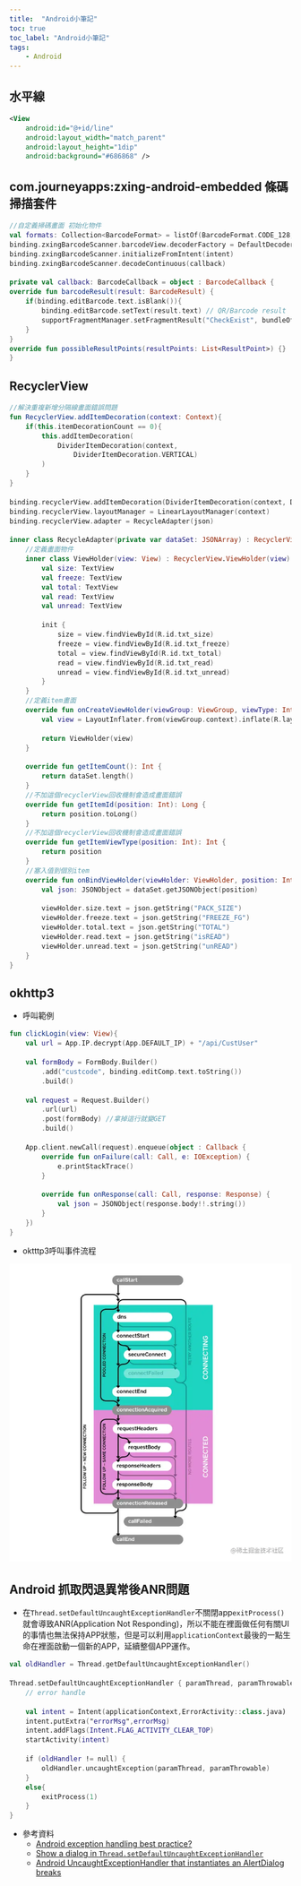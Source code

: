 ```yaml
---
title:  "Android小筆記"
toc: true
toc_label: "Android小筆記"
tags: 
    - Android
---
```


## 水平線

```xml
<View
    android:id="@+id/line"
    android:layout_width="match_parent"
    android:layout_height="1dip"
    android:background="#686868" />
```

## com.journeyapps:zxing-android-embedded 條碼掃描套件

```kotlin
//自定義掃碼畫面 初始化物件
val formats: Collection<BarcodeFormat> = listOf(BarcodeFormat.CODE_128, BarcodeFormat.QR_CODE) // Set barcode type
binding.zxingBarcodeScanner.barcodeView.decoderFactory = DefaultDecoderFactory(formats)
binding.zxingBarcodeScanner.initializeFromIntent(intent)
binding.zxingBarcodeScanner.decodeContinuous(callback)

private val callback: BarcodeCallback = object : BarcodeCallback {
override fun barcodeResult(result: BarcodeResult) {
    if(binding.editBarcode.text.isBlank()){
        binding.editBarcode.setText(result.text) // QR/Barcode result
        supportFragmentManager.setFragmentResult("CheckExist", bundleOf("dlvNo" to binding.editBarcode.text.toString()))
    }
}
override fun possibleResultPoints(resultPoints: List<ResultPoint>) {}
}
```

## RecyclerView

```kotlin
//解決重複新增分隔線畫面錯誤問題
fun RecyclerView.addItemDecoration(context: Context){
    if(this.itemDecorationCount == 0){
        this.addItemDecoration(
            DividerItemDecoration(context,
                DividerItemDecoration.VERTICAL)
        )
    }
}

binding.recyclerView.addItemDecoration(DividerItemDecoration(context, DividerItemDecoration.VERTICAL))
binding.recyclerView.layoutManager = LinearLayoutManager(context)
binding.recyclerView.adapter = RecycleAdapter(json)

inner class RecycleAdapter(private var dataSet: JSONArray) : RecyclerView.Adapter<StatFragment.RecycleAdapter.ViewHolder>() {
    //定義畫面物件
    inner class ViewHolder(view: View) : RecyclerView.ViewHolder(view) {
        val size: TextView
        val freeze: TextView
        val total: TextView
        val read: TextView
        val unread: TextView

        init {
            size = view.findViewById(R.id.txt_size)
            freeze = view.findViewById(R.id.txt_freeze)
            total = view.findViewById(R.id.txt_total)
            read = view.findViewById(R.id.txt_read)
            unread = view.findViewById(R.id.txt_unread)
        }
    }
    //定義item畫面
    override fun onCreateViewHolder(viewGroup: ViewGroup, viewType: Int): StatFragment.RecycleAdapter.ViewHolder {
        val view = LayoutInflater.from(viewGroup.context).inflate(R.layout.item_fragment_tran_s3_stat, viewGroup, false)

        return ViewHolder(view)
    }

    override fun getItemCount(): Int {
        return dataSet.length()
    }
    //不加這個recyclerView回收機制會造成畫面錯誤
    override fun getItemId(position: Int): Long {
        return position.toLong()
    }
    //不加這個recyclerView回收機制會造成畫面錯誤
    override fun getItemViewType(position: Int): Int {
        return position
    }
    //塞入值到個別item
    override fun onBindViewHolder(viewHolder: ViewHolder, position: Int) {
        val json: JSONObject = dataSet.getJSONObject(position)

        viewHolder.size.text = json.getString("PACK_SIZE")
        viewHolder.freeze.text = json.getString("FREEZE_FG")
        viewHolder.total.text = json.getString("TOTAL")
        viewHolder.read.text = json.getString("isREAD")
        viewHolder.unread.text = json.getString("unREAD")
    }
}
```

## okhttp3

- 呼叫範例

```kotlin
fun clickLogin(view: View){
    val url = App.IP.decrypt(App.DEFAULT_IP) + "/api/CustUser"
    
    val formBody = FormBody.Builder()
        .add("custcode", binding.editComp.text.toString())
        .build()

    val request = Request.Builder()
        .url(url)
        .post(formBody) //拿掉這行就變GET
        .build()

    App.client.newCall(request).enqueue(object : Callback {
        override fun onFailure(call: Call, e: IOException) {
            e.printStackTrace()
        }

        override fun onResponse(call: Call, response: Response) {
            val json = JSONObject(response.body!!.string())
        }
    })
}
```

- oktttp3呼叫事件流程

![事件流程](/assets/images/okhttp3RequestLifeCycle.jpg)

## Android 抓取閃退異常後ANR問題

- 在`Thread.setDefaultUncaughtExceptionHandler`不關閉app`exitProcess()`就會導致ANR(Application Not Responding)，所以不能在裡面做任何有關UI的事情也無法保持APP狀態，但是可以利用`applicationContext`最後的一點生命在裡面啟動一個新的APP，延續整個APP運作。

```kotlin
val oldHandler = Thread.getDefaultUncaughtExceptionHandler()

Thread.setDefaultUncaughtExceptionHandler { paramThread, paramThrowable ->
    // error handle

    val intent = Intent(applicationContext,ErrorActivity::class.java)
    intent.putExtra("errorMsg",errorMsg)
    intent.addFlags(Intent.FLAG_ACTIVITY_CLEAR_TOP)
    startActivity(intent)

    if (oldHandler != null) {
        oldHandler.uncaughtException(paramThread, paramThrowable) 
    }
    else{
        exitProcess(1)
    }
}
```

- 參考資料
    - [Android exception handling best practice?](https://stackoverflow.com/questions/16561692/android-exception-handling-best-practice)
    - [Show a dialog in `Thread.setDefaultUncaughtExceptionHandler`](https://stackoverflow.com/questions/13416879/show-a-dialog-in-thread-setdefaultuncaughtexceptionhandler)
    - [Android UncaughtExceptionHandler that instantiates an AlertDialog breaks](https://stackoverflow.com/questions/5519347/android-uncaughtexceptionhandler-that-instantiates-an-alertdialog-breaks)

